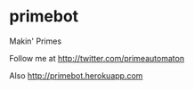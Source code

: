 primebot
========

Makin' Primes

Follow me at http://twitter.com/primeautomaton

Also http://primebot.herokuapp.com
